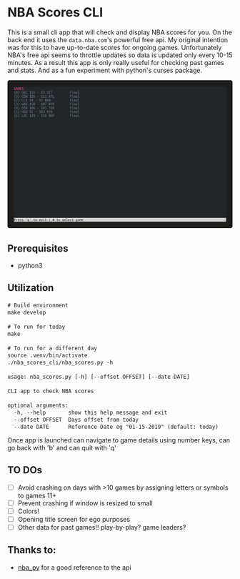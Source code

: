 # NBA Scores CLI

This is a small cli app that will check and display NBA scores for you. On the back end it uses the `data.nba.com`'s powerful free api. My original intention was for this to have up-to-date scores for ongoing games. Unfortunately NBA's free api seems to throttle updates so data is updated only every 10-15 minutes. As a result this app is only really useful for checking past games and stats. And as a fun experiment with python's curses package.

![NBA Scores CLI in action](images/nba_cli_example.gif)

## Prerequisites
* python3

## Utilization
```
# Build environment
make develop

# To run for today
make

# To run for a different day
source .venv/bin/activate
./nba_scores_cli/nba_scores.py -h

usage: nba_scores.py [-h] [--offset OFFSET] [--date DATE]

CLI app to check NBA scores

optional arguments:
  -h, --help       show this help message and exit
  --offset OFFSET  Days offset from today
  --date DATE      Reference Date eg "01-15-2019" (default: today)

```

Once app is launched can navigate to game details using number keys, can go back with 'b' and can quit with 'q'

## TO DOs
- [ ] Avoid crashing on days with >10 games by assigning letters or symbols to games 11+
- [ ] Prevent crashing if window is resized to small
- [ ] Colors!
- [ ] Opening title screen for ego purposes
- [ ] Other data for past games!! play-by-play? game leaders?

## Thanks to:
* [nba_py](https://github.com/seemethere/nba_py) for a good reference to the api
